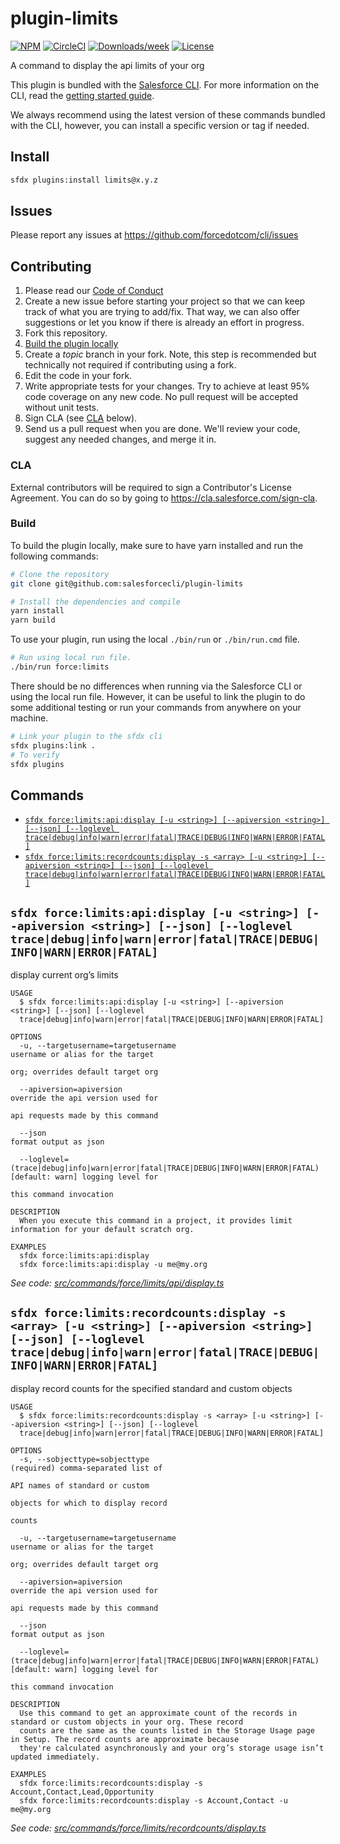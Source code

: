 # plugin-limits

[![NPM](https://img.shields.io/npm/v/@salesforce/plugin-limits.svg?label=@salesforce/plugin-limits)](https://www.npmjs.com/package/@salesforce/plugin-limits) [![CircleCI](https://circleci.com/gh/salesforcecli/plugin-limits/tree/main.svg?style=shield)](https://circleci.com/gh/salesforcecli/plugin-limits/tree/main) [![Downloads/week](https://img.shields.io/npm/dw/@salesforce/plugin-limits.svg)](https://npmjs.org/package/@salesforce/plugin-limits) [![License](https://img.shields.io/badge/License-BSD%203--Clause-brightgreen.svg)](https://raw.githubusercontent.com/salesforcecli/plugin-limits/main/LICENSE.txt)

A command to display the api limits of your org

This plugin is bundled with the [Salesforce CLI](https://developer.salesforce.com/tools/sfdxcli). For more information on the CLI, read the [getting started guide](https://developer.salesforce.com/docs/atlas.en-us.sfdx_setup.meta/sfdx_setup/sfdx_setup_intro.htm).

We always recommend using the latest version of these commands bundled with the CLI, however, you can install a specific version or tag if needed.

## Install

```bash
sfdx plugins:install limits@x.y.z
```

## Issues

Please report any issues at https://github.com/forcedotcom/cli/issues

## Contributing

1. Please read our [Code of Conduct](CODE_OF_CONDUCT.md)
2. Create a new issue before starting your project so that we can keep track of
   what you are trying to add/fix. That way, we can also offer suggestions or
   let you know if there is already an effort in progress.
3. Fork this repository.
4. [Build the plugin locally](#build)
5. Create a _topic_ branch in your fork. Note, this step is recommended but technically not required if contributing using a fork.
6. Edit the code in your fork.
7. Write appropriate tests for your changes. Try to achieve at least 95% code coverage on any new code. No pull request will be accepted without unit tests.
8. Sign CLA (see [CLA](#cla) below).
9. Send us a pull request when you are done. We'll review your code, suggest any needed changes, and merge it in.

### CLA

External contributors will be required to sign a Contributor's License
Agreement. You can do so by going to https://cla.salesforce.com/sign-cla.

### Build

To build the plugin locally, make sure to have yarn installed and run the following commands:

```bash
# Clone the repository
git clone git@github.com:salesforcecli/plugin-limits

# Install the dependencies and compile
yarn install
yarn build
```

To use your plugin, run using the local `./bin/run` or `./bin/run.cmd` file.

```bash
# Run using local run file.
./bin/run force:limits
```

There should be no differences when running via the Salesforce CLI or using the local run file. However, it can be useful to link the plugin to do some additional testing or run your commands from anywhere on your machine.

```bash
# Link your plugin to the sfdx cli
sfdx plugins:link .
# To verify
sfdx plugins
```

## Commands
<!-- commands -->
* [`sfdx force:limits:api:display [-u <string>] [--apiversion <string>] [--json] [--loglevel trace|debug|info|warn|error|fatal|TRACE|DEBUG|INFO|WARN|ERROR|FATAL]`](#sfdx-forcelimitsapidisplay--u-string---apiversion-string---json---loglevel-tracedebuginfowarnerrorfataltracedebuginfowarnerrorfatal)
* [`sfdx force:limits:recordcounts:display -s <array> [-u <string>] [--apiversion <string>] [--json] [--loglevel trace|debug|info|warn|error|fatal|TRACE|DEBUG|INFO|WARN|ERROR|FATAL]`](#sfdx-forcelimitsrecordcountsdisplay--s-array--u-string---apiversion-string---json---loglevel-tracedebuginfowarnerrorfataltracedebuginfowarnerrorfatal)

## `sfdx force:limits:api:display [-u <string>] [--apiversion <string>] [--json] [--loglevel trace|debug|info|warn|error|fatal|TRACE|DEBUG|INFO|WARN|ERROR|FATAL]`

display current org’s limits

```
USAGE
  $ sfdx force:limits:api:display [-u <string>] [--apiversion <string>] [--json] [--loglevel 
  trace|debug|info|warn|error|fatal|TRACE|DEBUG|INFO|WARN|ERROR|FATAL]

OPTIONS
  -u, --targetusername=targetusername                                               username or alias for the target
                                                                                    org; overrides default target org

  --apiversion=apiversion                                                           override the api version used for
                                                                                    api requests made by this command

  --json                                                                            format output as json

  --loglevel=(trace|debug|info|warn|error|fatal|TRACE|DEBUG|INFO|WARN|ERROR|FATAL)  [default: warn] logging level for
                                                                                    this command invocation

DESCRIPTION
  When you execute this command in a project, it provides limit information for your default scratch org.

EXAMPLES
  sfdx force:limits:api:display
  sfdx force:limits:api:display -u me@my.org
```

_See code: [src/commands/force/limits/api/display.ts](https://github.com/salesforcecli/plugin-limits/blob/v1.2.0/src/commands/force/limits/api/display.ts)_

## `sfdx force:limits:recordcounts:display -s <array> [-u <string>] [--apiversion <string>] [--json] [--loglevel trace|debug|info|warn|error|fatal|TRACE|DEBUG|INFO|WARN|ERROR|FATAL]`

display record counts for the specified standard and custom objects

```
USAGE
  $ sfdx force:limits:recordcounts:display -s <array> [-u <string>] [--apiversion <string>] [--json] [--loglevel 
  trace|debug|info|warn|error|fatal|TRACE|DEBUG|INFO|WARN|ERROR|FATAL]

OPTIONS
  -s, --sobjecttype=sobjecttype                                                     (required) comma-separated list of
                                                                                    API names of standard or custom
                                                                                    objects for which to display record
                                                                                    counts

  -u, --targetusername=targetusername                                               username or alias for the target
                                                                                    org; overrides default target org

  --apiversion=apiversion                                                           override the api version used for
                                                                                    api requests made by this command

  --json                                                                            format output as json

  --loglevel=(trace|debug|info|warn|error|fatal|TRACE|DEBUG|INFO|WARN|ERROR|FATAL)  [default: warn] logging level for
                                                                                    this command invocation

DESCRIPTION
  Use this command to get an approximate count of the records in standard or custom objects in your org. These record 
  counts are the same as the counts listed in the Storage Usage page in Setup. The record counts are approximate because 
  they're calculated asynchronously and your org’s storage usage isn’t updated immediately.

EXAMPLES
  sfdx force:limits:recordcounts:display -s Account,Contact,Lead,Opportunity
  sfdx force:limits:recordcounts:display -s Account,Contact -u me@my.org
```

_See code: [src/commands/force/limits/recordcounts/display.ts](https://github.com/salesforcecli/plugin-limits/blob/v1.2.0/src/commands/force/limits/recordcounts/display.ts)_
<!-- commandsstop -->
